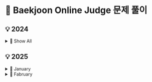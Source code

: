 # 📄 Baekjoon Online Judge 문제 풀이
## 💡 2024
<details>
<summary>📆 Show All</summary>

| 날짜 | 문제 번호 | 문제 이름 |
|:----------:|:----------:|:----------|
| 2024-06-06 | 3085 | [사탕게임](https://github.com/sehaim/algorithm/tree/master/BOJ_Solution/src/boj_3085_사탕게임) |
| 2024-06-13 | 11723 | [집합](https://github.com/sehaim/algorithm/tree/master/BOJ_Solution/src/boj_11723_집합) |
| 2024-06-17 | 1062 | [가르침](https://github.com/sehaim/algorithm/tree/master/BOJ_Solution/src/boj_1062_가르침) |
| 2024-06-18 | 1764 | [듣보잡](https://github.com/sehaim/algorithm/tree/master/BOJ_Solution/src/boj_1764_듣보잡) |
| 2024-06-21 | 17219 | [비밀번호 찾기](https://github.com/sehaim/algorithm/tree/master/BOJ_Solution/src/boj_17219_비밀번호찾기) |
| 2024-06-25 | 1260<br>2606<br>16928<br>11659<br>14940 | [DFS와 BFS](https://github.com/sehaim/algorithm/tree/master/BOJ_Solution/src/boj_1260_DFS와BFS)<br>[바이러스](https://github.com/sehaim/algorithm/tree/master/BOJ_Solution/src/boj_2606_바이러스)<br>[뱀과 사다리 게임](https://github.com/sehaim/algorithm/tree/master/BOJ_Solution/src/boj_16928_뱀과사다리게임)<br>[구간 합 구하기 4](https://github.com/sehaim/algorithm/tree/master/BOJ_Solution/src/boj_11659_구간합구하기4)<br>[쉬운 최단거리](https://github.com/sehaim/algorithm/tree/master/BOJ_Solution/src/boj_14940_쉬운최단거리) |
| 2024-06-26 | 7576<br>7569<br>1697<br>9019<br>11724 | [토마토](https://github.com/sehaim/algorithm/tree/master/BOJ_Solution/src/boj_7576_토마토)<br>[토마토](https://github.com/sehaim/algorithm/tree/master/BOJ_Solution/src/boj_7569_토마토)<br>[숨바꼭질](https://github.com/sehaim/algorithm/tree/master/BOJ_Solution/src/boj_1697_숨바꼭질)<br>[DSLR](https://github.com/sehaim/algorithm/tree/master/BOJ_Solution/src/boj_9019_DSLR)<br>[연결 요소의 개수](https://github.com/sehaim/algorithm/tree/master/BOJ_Solution/src/boj_11724_연결요소의개수) |
| 2024-06-27 | 9375 | [패션왕 신해빈](https://github.com/sehaim/algorithm/tree/master/BOJ_Solution/src/boj_9375_패션왕신해빈) |
| 2024-07-02 | 1003<br>11053 | [피보나치 함수](https://github.com/sehaim/algorithm/tree/master/BOJ_Solution/src/boj_1003_피보나치함수)<br>[가장 긴 증가하는 부분 수열](https://github.com/sehaim/algorithm/tree/master/BOJ_Solution/src/boj_11053_가장긴증가하는부분수열) |
| 2024-07-03 | 9095 | [1, 2, 3 더하기](https://github.com/sehaim/algorithm/tree/master/BOJ_Solution/src/boj_9095_123더하기) |
| 2024-07-04 | 1463 | [1로 만들기](https://github.com/sehaim/algorithm/tree/master/BOJ_Solution/src/boj_1463_1로만들기) |
| 2024-07-05 | 1238<br>11054 | [파티](https://github.com/sehaim/algorithm/tree/master/BOJ_Solution/src/boj_1238_파티)<br>[가장 긴 바이토닉 부분 수열](https://github.com/sehaim/algorithm/tree/master/BOJ_Solution/src/boj_11054_가장긴바이토닉부분수열) |
| 2024-07-11 | 1167 | [트리의 지름](https://github.com/sehaim/algorithm/tree/master/BOJ_Solution/src/boj_1167_트리의지름) |
| 2024-07-13 | 17386 | [선분 교차1](https://github.com/sehaim/algorithm/tree/master/BOJ_Solution/src/boj_17386_선분교차1) |
| 2024-07-17 | 11404 | [플로이드](https://github.com/sehaim/algorithm/tree/master/BOJ_Solution/src/boj_11404_플로이드) |
| 2024-07-19 | 1922 | [네트워크 연결](https://github.com/sehaim/algorithm/tree/master/BOJ_Solution/src/boj_1922_네트워크연결) |
| 2024-07-25 | 1846 | [장기](https://github.com/sehaim/algorithm/tree/master/BOJ_Solution/src/boj_1846_장기) |
| 2024-08-08 | 1043<br>9466 | [거짓말](https://github.com/sehaim/algorithm/tree/master/BOJ_Solution/src/boj_1043_거짓말)<br>[텀 프로젝트](https://github.com/sehaim/algorithm/tree/master/BOJ_Solution/src/boj_9466_텀프로젝트) |
| 2024-08-21 | 1005<br>2342 | [ACM Craft](https://github.com/sehaim/algorithm/tree/master/BOJ_Solution/src/boj_1005_ACMCraft)<br>[Dance Dance Revolution](https://github.com/sehaim/algorithm/tree/master/BOJ_Solution/src/boj_2342_DanceDanceRevolution) |
| 2024-12-16 | 15686 | [치킨 배달](https://github.com/sehaim/algorithm/tree/master/BOJ_Solution/src/boj_15686_치킨배달) |
| 2024-12-17 | 2579 | [계단 오르기](https://github.com/sehaim/algorithm/tree/master/BOJ_Solution/src/boj_2579_계단오르기) |
| 2024-12-18 | 30804 | [과일 탕후루](https://github.com/sehaim/algorithm/tree/master/BOJ_Solution/src/boj_30804_과일탕후루) |
| 2024-12-19 | 2178 | [미로 탐색](https://github.com/sehaim/algorithm/tree/master/BOJ_Solution/src/boj_2178_미로탐색) |
| 2024-12-20 | 10026 | [적록색약](https://github.com/sehaim/algorithm/tree/master/BOJ_Solution/src/boj_10026_적록색약) |
| 2024-12-21 | 1620<br>1931 | [나는야 포켓몬 마스터 이다솜](https://github.com/sehaim/algorithm/tree/master/BOJ_Solution/src/boj_1620_나는야포켓몬마스터이다솜)<br>[회의실 배정](https://github.com/sehaim/algorithm/tree/master/BOJ_Solution/src/boj_1931_회의실배정) |
| 2024-12-22 | 14500 | [테트로미노](https://github.com/sehaim/algorithm/tree/master/BOJ_Solution/src/boj_14500_테트로미노) |
| 2024-12-23 | 17626 | [Four Squares](https://github.com/sehaim/algorithm/tree/master/BOJ_Solution/src/boj_17626_FourSquares) |

</details>

## 💡 2025
<details>
  <summary>📆 January</summary>

  | 날짜 | 문제 번호 | 문제 이름 |
  |:----------:|:----------:|:----------|

</details>
<details>
  <summary>📆 Fabruary</summary>

  | 날짜 | 문제 번호 | 문제 이름 |
  |:----------:|:----------:|:----------|
  
</details>